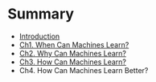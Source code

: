 # Summary

* [Introduction](README.md)
* [Ch1. When Can Machines Learn?](ch1/1.0_when_can_machines_learn.md)
* [Ch2. Why Can Machines Learn?](ch2/2.0_why_can_machines_learn.md)
* [Ch3. How Can Machines Learn?](ch3/3.0_how_can_machines_learn.md)
* Ch4. How Can Machines Learn Better?

